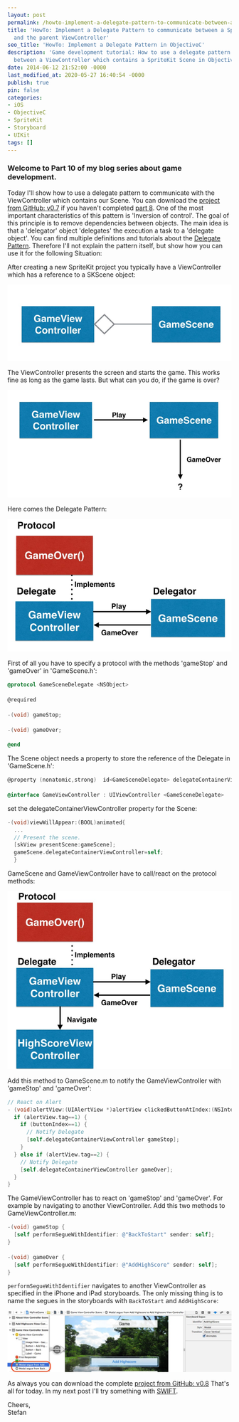 ```yaml
---
layout: post
permalink: /howto-implement-a-delegate-pattern-to-communicate-between-a-spritekit-scene-and-the-parent-viewcontroller/
title: 'HowTo: Implement a Delegate Pattern to communicate between a SpriteKit Scene
  and the parent ViewController'
seo_title: 'HowTo: Implement a Delegate Pattern in ObjectiveC'
description: 'Game development tutorial: How to use a delegate pattern to communicate
  between a ViewController which contains a SpriteKit Scene in ObjectiveC'
date: 2014-06-12 21:52:00 -0000
last_modified_at: 2020-05-27 16:40:54 -0000
publish: true
pin: false
categories:
- iOS
- ObjectiveC
- SpriteKit
- Storyboard
- UIKit
tags: []
---
```

### Welcome to Part 10 of my blog series about game development.

Today I'll show how to use a delegate pattern to communicate with the ViewController which contains our Scene. You can download the [project from GitHub: v0.7](https://github.com/stfnjstn/MyFirstGame/releases/tag/v0.7) if you haven't completed [part 8](/howto-implement-a-hud-in-spritekit). One of the most important characteristics of this pattern is 'Inversion of control'. The goal of this principle is to remove dependencies between objects. The main idea is that a 'delegator' object 'delegates' the execution a task to a 'delegate object'. You can find multiple definitions and tutorials about the [Delegate Pattern](http://en.wikipedia.org/wiki/Delegation_pattern). Therefore I'll not explain the pattern itself, but show how you can use it for the following Situation:


After creating a new SpriteKit project you typically have a ViewController which has a reference to a SKScene object:

[![](/assets/wp-content/uploads/2014/06/Bildschirmfoto-2014-06-10-um-23.10.57-1.jpg)](/assets/wp-content/uploads/2014/06/Bildschirmfoto-2014-06-10-um-23.10.57-1.jpg)

The ViewController presents the screen and starts the game. This works fine as long as the game lasts. But what can you do, if the game is over?

[![](/assets/wp-content/uploads/2014/06/Bildschirmfoto-2014-06-10-um-23.11.09-1.jpg)](/assets/wp-content/uploads/2014/06/Bildschirmfoto-2014-06-10-um-23.11.09-1.jpg)

Here comes the Delegate Pattern:

[![](/assets/wp-content/uploads/2014/06/Bildschirmfoto-2014-06-10-um-23.11.19-1.jpg)](/assets/wp-content/uploads/2014/06/Bildschirmfoto-2014-06-10-um-23.11.19-1.jpg)

First of all you have to specify a protocol with the methods 'gameStop' and 'gameOver' in 'GameScene.h':
```objectivec
@protocol GameSceneDelegate <NSObject>

@required

-(void) gameStop;

-(void) gameOver;

@end
```
The Scene object needs a property to store the reference of the Delegate in 'GameScene.h':
```objectivec
@property (nonatomic,strong)  id<GameSceneDelegate> delegateContainerViewController; The ViewController which will act as Delegate has to implement the protocol:

@interface GameViewController : UIViewController <GameSceneDelegate>
```

set the delegateContainerViewController property for the Scene:
```objectivec
-(void)viewWillAppear:(BOOL)animated{
  ...
  // Present the scene.
  [skView presentScene:gameScene];
  gameScene.delegateContainerViewController=self;
  }
```

GameScene and GameViewController have to call/react on the protocol methods:

[![](/assets/wp-content/uploads/2014/06/Bildschirmfoto-2014-06-10-um-23.11.27-1.jpg)](/assets/wp-content/uploads/2014/06/Bildschirmfoto-2014-06-10-um-23.11.27-1.jpg)

Add this method to GameScene.m to notify the GameViewController with 'gameStop' and 'gameOver':

```objectivec
// React on Alert
- (void)alertView:(UIAlertView *)alertView clickedButtonAtIndex:(NSInteger)buttonIndex {
  if (alertView.tag==1) {
    if (buttonIndex==1) {
      // Notify Delegate
      [self.delegateContainerViewController gameStop];
    }
  } else if (alertView.tag==2) {
    // Notify Delegate
    [self.delegateContainerViewController gameOver];
  }
}
```

The GameViewController has to react on 'gameStop' and 'gameOver'. For example by navigating to another ViewController. Add this two methods to GameViewController.m:
```objectivec
-(void) gameStop {
  [self performSegueWithIdentifier: @"BackToStart" sender: self];
}

-(void) gameOver {
  [self performSegueWithIdentifier: @"AddHighScore" sender: self];
}
```

``performSegueWithIdentifier`` navigates to another ViewController as specified in the iPhone and iPad storyboards. The only missing thing is to name the segues in the storyboards with ``BackToStart`` and ``AddHighScore``:

[![](/assets/wp-content/uploads/2014/06/Bildschirmfoto-2014-06-12-um-23.38.33-1.jpg)](/assets/wp-content/uploads/2014/06/Bildschirmfoto-2014-06-12-um-23.38.33-1.jpg)

As always you can download the complete [project from GitHub: v0.8](https://github.com/stfnjstn/MyFirstGame/releases/tag/v0.8) That's all for today. In my next post I'll try something with [SWIFT](https://itunes.apple.com/us/book/swift-programming-language/id881256329?mt=11).

Cheers,  
Stefan
